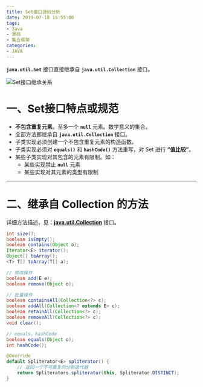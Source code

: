 ```yaml
---
title: Set接口源码分析
date: 2019-07-18 15:55:00
tags:
- Java
- 源码
- 集合框架
categories:
- JAVA
---
```


**`java.util.Set`** 接口直接继承自 **`java.util.Collection`** 接口。

![Set接口继承关系](/images/javase/Set-source-analysis/Set1.png "Set接口继承关系")

# 一、Set接口特点或规范

- **不包含重复元素**。至多一个 **`null`** 元素。数学意义的集合。
- 全部方法都继承自 **`java.util.Collection`** 接口。
- 子类实现必须创建一个不包含重复元素的构造函数。
- 子类实现必须对 **`equals()`** 和 **`hashCode()`** 方法重写，对 Set 进行 **“值比较”**。
- 某些子类实现对其包含的元素有限制。如：
  - 某些实现禁止 **`null`** 元素
  - 某些实现对其元素的类型有限制

---

# 二、继承自 Collection 的方法

详细方法描述，见：[**java.util.Collection**](/post/java/collection-source-analysis/) 接口。

```java
int size();
boolean isEmpty();
boolean contains(Object o);
Iterator<E> iterator();
Object[] toArray();
<T> T[] toArray(T[] a);

// 修改操作
boolean add(E e);
boolean remove(Object o);

// 批量操作
boolean containsAll(Collection<?> c);
boolean addAll(Collection<? extends E> c);
boolean retainAll(Collection<?> c);
boolean removeAll(Collection<?> c);
void clear();

// equals、hashCode
boolean equals(Object o);
int hashCode();

@Override
default Spliterator<E> spliterator() {
    // 返回一个不可重复的分割迭代器
    return Spliterators.spliterator(this, Spliterator.DISTINCT);
}
```

























































